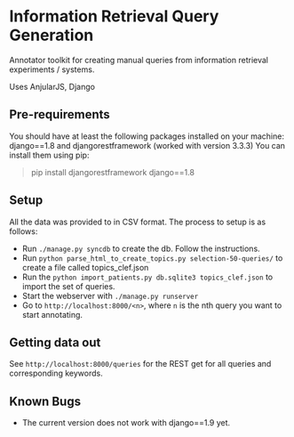 # Information Retrieval Query Generation
Annotator toolkit for creating manual queries from information retrieval experiments / systems.

Uses AnjularJS, Django

## Pre-requirements
You should have at least the following packages installed on your machine: django==1.8 and djangorestframework (worked with version 3.3.3) 
You can install them using pip:

> pip install djangorestframework django==1.8

## Setup 

All the data was provided to in CSV format. The process to setup is as follows:

- Run `./manage.py syncdb` to create the db. Follow the instructions.
- Run `python parse_html_to_create_topics.py selection-50-queries/` to create a file called topics\_clef.json
- Run the `python import_patients.py db.sqlite3 topics_clef.json` to import the set of queries.
- Start the webserver with `./manage.py runserver`
- Go to `http://localhost:8000/<n>`, where `n` is the nth query you want to start annotating.

## Getting data out

See `http://localhost:8000/queries` for the REST get for all queries and corresponding keywords.

## Known Bugs
- The current version does not work with django==1.9 yet.

